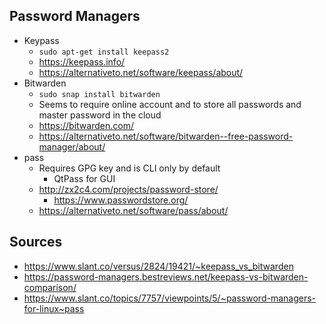 ## Password Managers

- Keypass
  - `sudo apt-get install keepass2`
  - https://keepass.info/
  - https://alternativeto.net/software/keepass/about/
- Bitwarden
  - `sudo snap install bitwarden`
  - Seems to require online account and to store all passwords and master password in the cloud
  - https://bitwarden.com/
  - https://alternativeto.net/software/bitwarden--free-password-manager/about/
- pass 
  - Requires GPG key and is CLI only by default
    - QtPass for GUI
  - http://zx2c4.com/projects/password-store/
    - https://www.passwordstore.org/
  - https://alternativeto.net/software/pass/about/ 


## Sources

- https://www.slant.co/versus/2824/19421/~keepass_vs_bitwarden
- https://password-managers.bestreviews.net/keepass-vs-bitwarden-comparison/
- https://www.slant.co/topics/7757/viewpoints/5/~password-managers-for-linux~pass

